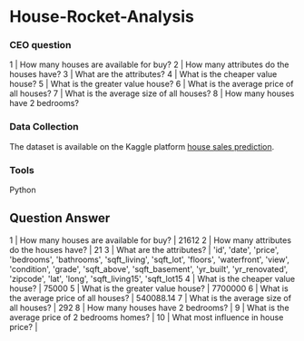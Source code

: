 # House-Rocket-Analysis

### CEO question

1	| How many houses are available for buy? 
2	| How many attributes do the houses have? 
3	| What are the attributes? 
4	| What is the cheaper value house? 
5	| What is the greater value house? 
6	| What is the average price of all houses? 
7	| What is the average size of all houses? 
8	| How many houses have 2 bedrooms? 

### Data Collection
The dataset is available on the Kaggle platform [house sales prediction](https://www.kaggle.com/harlfoxem/housesalesprediction).
### Tools
Python

## Question Answer
1	| How many houses are available for buy? | 21612
2	| How many attributes do the houses have? | 21
3	| What are the attributes? | 
'id', 'date', 'price', 'bedrooms', 'bathrooms', 'sqft_living',
       'sqft_lot', 'floors', 'waterfront', 'view', 'condition', 'grade',
       'sqft_above', 'sqft_basement', 'yr_built', 'yr_renovated', 'zipcode',
       'lat', 'long', 'sqft_living15', 'sqft_lot15
4	| What is the cheaper value house? | 75000
5	| What is the greater value house? | 7700000
6	| What is the average price of all houses? | 540088.14
7	| What is the average size of all houses? | 292
8	| How many houses have 2 bedrooms? | 
9	| What is the average price of 2 bedrooms homes? | 
10	| What most influence in house price? | 
